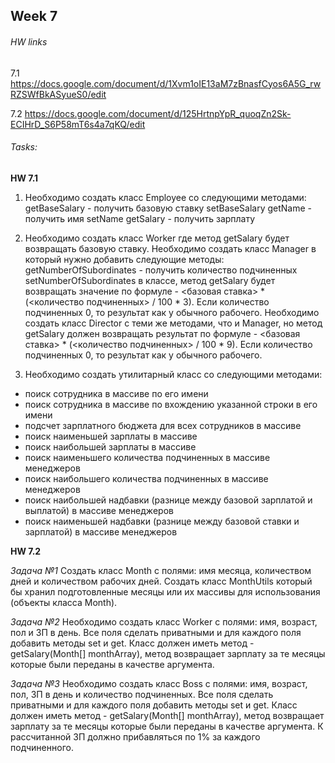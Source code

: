 ## Week 7

###### HW links

7.1 https://docs.google.com/document/d/1Xvm1oIE13aM7zBnasfCyos6A5G_rwRZSWfBkASyueS0/edit

7.2 https://docs.google.com/document/d/125HrtnpYpR_quoqZn2Sk-ECIHrD_S6P58mT6s4a7qKQ/edit

###### Tasks:

**HW 7.1**

1) Необходимо создать класс Employee со следующими методами:
getBaseSalary - получить базовую ставку
setBaseSalary
getName - получить имя
setName
getSalary - получить зарплату
   

2) Необходимо создать класс Worker где метод getSalary будет возвращать базовую ставку.
Необходимо создать класс Manager в который нужно добавить следующие методы:
getNumberOfSubordinates - получить количество подчиненных
setNumberOfSubordinates в классе, метод getSalary будет возвращать значение по формуле - <базовая ставка> * (<количество подчиненных> / 100 * 3). Если количество подчиненных 0, то результат как у обычного рабочего.
Необходимо создать класс Director с теми же методами, что и Manager, но метод getSalary должен возвращать результат по формуле - <базовая ставка> * (<количество подчиненных> / 100 * 9). Если количество подчиненных 0, то результат как у обычного рабочего.


3) Необходимо создать утилитарный класс со следующими методами:

* поиск сотрудника в массиве по его имени
* поиск сотрудника в массиве по вхождению указанной строки в его имени
* подсчет зарплатного бюджета для всех сотрудников в массиве
* поиск наименьшей зарплаты в массиве
* поиск наибольшей зарплаты в массиве
* поиск наименьшего количества подчиненных в массиве менеджеров
* поиск наибольшего количества подчиненных в массиве менеджеров
* поиск наибольшей надбавки (разнице между базовой зарплатой и выплатой) в массиве менеджеров
* поиск наименьшей надбавки (разнице между базовой ставки и зарплатой) в массиве менеджеров


**HW 7.2**

_Задача №1_
Создать класс Month с полями: имя месяца, количеством дней и количеством рабочих дней. Создать класс MonthUtils который бы хранил подготовленные месяцы или их массивы для использования (объекты класса Month).


_Задача №2_ 
Необходимо создать класс Worker с полями: имя, возраст, пол и ЗП в день. Все поля сделать приватными и для каждого поля добавить методы set и get. Класс должен иметь метод - getSalary(Month[] monthArray), метод возвращает зарплату за те месяцы которые были переданы в качестве аргумента.


_Задача №3_ 
Необходимо создать класс Boss с полями: имя, возраст, пол, ЗП в день и количество подчиненных. Все поля сделать приватными и для каждого поля добавить методы set и get. Класс должен иметь метод - getSalary(Month[] monthArray), метод возвращает зарплату за те месяцы которые были переданы в качестве аргумента.
К рассчитанной ЗП должно прибавляться по 1% за каждого подчиненного.
